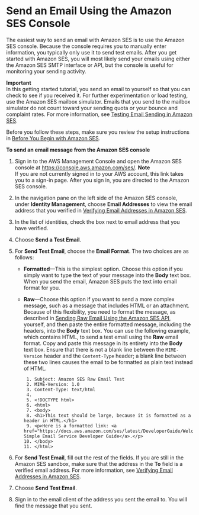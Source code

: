 # Send an Email Using the Amazon SES Console<a name="send-an-email-from-console"></a>

The easiest way to send an email with Amazon SES is to use the Amazon SES console\. Because the console requires you to manually enter information, you typically only use it to send test emails\. After you get started with Amazon SES, you will most likely send your emails using either the Amazon SES SMTP interface or API, but the console is useful for monitoring your sending activity\.

**Important**  
In this getting started tutorial, you send an email to yourself so that you can check to see if you received it\. For further experimentation or load testing, use the Amazon SES mailbox simulator\. Emails that you send to the mailbox simulator do not count toward your sending quota or your bounce and complaint rates\. For more information, see [Testing Email Sending in Amazon SES](send-email-simulator.md)\.

Before you follow these steps, make sure you review the setup instructions in [Before You Begin with Amazon SES](send-email-getting-started-prerequisites.md)\.

**To send an email message from the Amazon SES console**

1. Sign in to the AWS Management Console and open the Amazon SES console at [https://console\.aws\.amazon\.com/ses/](https://console.aws.amazon.com/ses/)\.
**Note**  
If you are not currently signed in to your AWS account, this link takes you to a sign\-in page\. After you sign in, you are directed to the Amazon SES console\. 

1. In the navigation pane on the left side of the Amazon SES console, under **Identity Management**, choose **Email Addresses** to view the email address that you verified in [Verifying Email Addresses in Amazon SES](verify-email-addresses.md)\.

1. In the list of identities, check the box next to email address that you have verified\.

1. Choose **Send a Test Email**\.

1. For **Send Test Email**, choose the **Email Format**\. The two choices are as follows:
   + ****Formatted****—This is the simplest option\. Choose this option if you simply want to type the text of your message into the **Body** text box\. When you send the email, Amazon SES puts the text into email format for you\.
   + ****Raw****—Choose this option if you want to send a more complex message, such as a message that includes HTML or an attachment\. Because of this flexibility, you need to format the message, as described in [Sending Raw Email Using the Amazon SES API](send-email-raw.md), yourself, and then paste the entire formatted message, including the headers, into the **Body** text box\. You can use the following example, which contains HTML, to send a test email using the **Raw** email format\. Copy and paste this message in its entirety into the **Body** text box\. Ensure that there is not a blank line between the `MIME-Version` header and the `Content-Type` header; a blank line between these two lines causes the email to be formatted as plain text instead of HTML\.

     ```
      1. Subject: Amazon SES Raw Email Test
      2. MIME-Version: 1.0
      3. Content-Type: text/html
      4. 
      5. <!DOCTYPE html>
      6. <html>
      7. <body>
      8. <h1>This text should be large, because it is formatted as a header in HTML.</h1>
      9. <p>Here is a formatted link: <a href="https://docs.aws.amazon.com/ses/latest/DeveloperGuide/Welcome.html">Amazon Simple Email Service Developer Guide</a>.</p>
     10. </body>
     11. </html>
     ```

1. For **Send Test Email**, fill out the rest of the fields\. If you are still in the Amazon SES sandbox, make sure that the address in the **To** field is a verified email address\. For more information, see [Verifying Email Addresses in Amazon SES](verify-email-addresses.md)\. 

1. Choose **Send Test Email**\.

1. Sign in to the email client of the address you sent the email to\. You will find the message that you sent\.